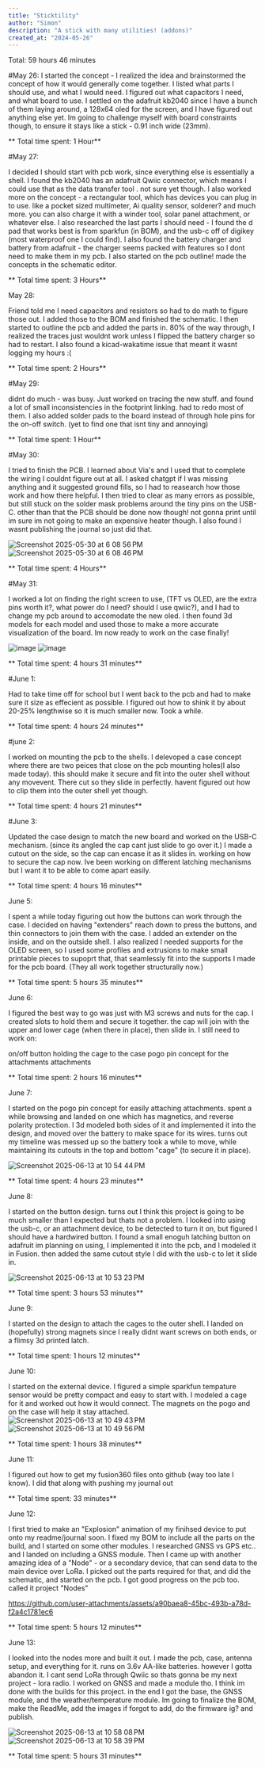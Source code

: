 ```yaml
---
title: "Sticktility"
author: "Simon"
description: "A stick with many utilities! (addons)"
created_at: "2024-05-26"
---
```

Total: 59 hours 46 minutes
 
#May 26: 
I started the concept - I realized the idea and brainstormed the concept of how it would generally come together. I listed what parts I should use, and what I would need. I figured out what capacitors I need, and what board to use. I settled on the adafruit kb2040 since I have a bunch of them laying around, a 128x64 oled for the screen, and I have figured out anything else yet. Im going to challenge myself with board constraints though, to ensure it stays like a stick - 0.91 inch wide (23mm). 


** Total time spent: 1 Hour**

#May 27: 

I decided I should start with pcb work, since everything else is essentially a shell. I found the kb2040 has an adafruit Qwiic connector, which means I could use that as the data transfer tool . not sure yet though. I also worked more on the concept - a rectangular tool, which has devices you can plug in to use. like a pocket sized multimeter, Ai quality sensor, solderer? and much more. you can also charge it with a winder tool, solar panel attachment, or whatever else. I also researched the last parts I should need - I found the d pad that works best is from sparkfun (in BOM), and the usb-c off of digikey (most waterproof one I could find). I also found the battery charger and battery from adafruit - the charger seems packed with features so I dont need to make them in my pcb. I also started on the pcb outline! made the concepts in the schematic editor.

** Total time spent: 3 Hours**

May 28:

Friend told me I need capacitors and resistors so had to do math to figure those out. I added those to the BOM and finished the schematic. I then started to outline the pcb and added the parts in. 80% of the way through, I realized the traces just wouldnt work unless I flipped the battery charger so had to restart. I also found a kicad-wakatime issue that meant it wasnt logging my hours :(

** Total time spent: 2 Hours**

#May 29: 

didnt do much - was busy. Just worked on tracing the new stuff. and found a lot of small inconsistencies in the footprint linking. had to redo most of them. I also added solder pads to the board instead of through hole pins for the on-off switch. (yet to find one that isnt tiny and annoying)

** Total time spent: 1 Hour**

#May 30: 

I tried to finish the PCB. I learned about Via's and I used that to complete the wiring I couldnt figure out at all. I asked chatgpt if I was missing anything and it suggested ground fills, so I had to reasearch how those work and how there helpful. I then tried to clear as many errors as possible, but still stuck on the solder mask problems around the tiny pins on the USB-C. other than that the PCB should be done now though! not gonna print until im sure im not going to make an expensive heater though. I also found I wasnt publishing the journal so just did that.

![Screenshot 2025-05-30 at 6 08 56 PM](https://github.com/user-attachments/assets/8d19ea9e-5798-4703-925f-01eef8e8dcec)
![Screenshot 2025-05-30 at 6 08 46 PM](https://github.com/user-attachments/assets/7641994d-bda6-48e2-b90f-3aa0c3e34070)


** Total time spent: 4 Hours**

#May 31: 

I worked a lot on finding the right screen to use, (TFT vs OLED, are the extra pins worth it?, what power do I need? should I use qwiic?), and I had to change my pcb around to accomodate the new oled. I then found 3d models for each model and used those to make a more accurate visualization of the board. Im now ready to work on the case finally!

![image](https://github.com/user-attachments/assets/3b66380e-714b-4adb-9922-42bd0eb6f7b9)
![image](https://github.com/user-attachments/assets/4cda4002-622f-441d-8c29-7a6ccb107d57)


** Total time spent: 4 hours 31 minutes**

#June 1:

Had to take time off for school but I went back to the pcb and had to make sure it size as effecient as possible. I figured out how to shink it by about 20-25% lengthwise so it is much smaller now. Took a while.

** Total time spent: 4 hours 24 minutes**

#june 2:

I worked on mounting the pcb to the shells. I delevoped a case concept where there are two peices that close on the pcb mounting holes(I also made today). this should make it secure and fit into the outer shell without any movevent. There cut so they slide in perfectly. havent figured out how to clip them into the outer shell yet though.

** Total time spent: 4 hours 21 minutes**

#June 3:

Updated the case design to match the new board and worked on the USB-C mechanism. (since its angled the cap cant just slide to go over it.) I made a cutout on the side, so the cap can encase it as it slides in. working on how to secure the cap now. Ive been working on different latching mechanisms but I want it to be able to come apart easily.

** Total time spent: 4 hours 16 minutes**



June 5:

I spent a while today figuring out how the buttons can work through the case. I decided on having "extenders" reach down to press the buttons, and thin connectors to join them with the case. I added an extender on the inside, and on the outside shell. I also realized I needed supports for the OLED screen, so I used some profiles and extrusions to make small printable pieces to supoprt that, that seamlessly fit into the supports I made for the pcb board. (They all work together structurally now.)

** Total time spent: 5 hours 35 minutes**

June 6:

I figured the best way to go was just with M3 screws and nuts for the cap. I created slots to hold them and secure it together. the cap will join with the upper and lower cage (when there in place), then slide in. I still need to work on:

on/off button
holding the cage to the case
pogo pin concept for the attachments
attachments

** Total time spent: 2 hours 16 minutes**

June 7:

I started on the pogo pin concept for easily attaching attachments. spent a while browsing and landed on one which has magnetics, and reverse polarity protection. I 3d modeled both sides of it and implemented it into the design, and moved over the battery to make space for its wires. turns out my timeline was messed up so the battery took a while to move, while maintaining its cutouts in the top and bottom "cage" (to secure it in place).

![Screenshot 2025-06-13 at 10 54 44 PM](https://github.com/user-attachments/assets/b4be699f-626b-4913-a979-424d33048b18)


** Total time spent: 4 hours 23 minutes**

June 8: 

I started on the button design. turns out I think this project is going to be much smaller than I expected but thats not a problem. I looked into using the usb-c, or an attachment device, to be detected to turn it on, but figured I should have a hardwired button. I found a small enoguh latching button on adafruit im planning on using, I implemented it into the pcb, and I modeled it in Fusion. then added the same cutout style I did with the usb-c to let it slide in.

![Screenshot 2025-06-13 at 10 53 23 PM](https://github.com/user-attachments/assets/606699b6-353a-4822-908e-7bf1e6fb2bf6)


** Total time spent: 3 hours 53 minutes**

June 9: 

I started on the design to attach the cages to the outer shell. I landed on (hopefully) strong magnets since I really didnt want screws on both ends, or a flimsy 3d printed latch.

** Total time spent: 1 hours 12 minutes**

June 10: 

I started on the external device. I figured a simple sparkfun tempature sensor would be pretty compact and easy to start with. I modeled a cage for it and worked out how it would connect. The magnets on the pogo and on the case will help it stay attached. 
![Screenshot 2025-06-13 at 10 49 43 PM](https://github.com/user-attachments/assets/dd9cbcec-98bf-4087-9d0f-118082a0d4d6)
![Screenshot 2025-06-13 at 10 49 56 PM](https://github.com/user-attachments/assets/df7f6a24-18ed-4674-98a4-9e3c9ee370a4)

** Total time spent: 1 hours 38 minutes**

June 11:

I figured out how to get my fusion360 files onto github (way too late I know). I did that along with pushing my journal out

** Total time spent:  33 minutes**

June 12:

I first tried to make an "Explosion" animation of my finihsed device to put onto my readme/journal soon. I fixed my BOM to include all the parts on the build, and I started on some other modules. I researched GNSS vs GPS etc.. and I landed on including a GNSS module. Then I came up with another amazing idea of a "Node" - or a secondary device, that can send data to the main device over LoRa. I picked out the parts required for that, and did the schematic, and started on the pcb. I got good progress on the pcb too. called it project "Nodes"

https://github.com/user-attachments/assets/a90baea8-45bc-493b-a78d-f2a4c1781ec6

** Total time spent: 5 hours 12 minutes**

June 13:

I looked into the nodes more and built it out. I made the pcb, case, antenna setup, and everything for it. runs on 3.6v AA-like batteries. however I gotta abandon it. I cant send LoRa through Qwiic so thats gonna be my next project - lora radio. I worked on GNSS and made a module tho. I think im done with the builds for this project. in the end I got the base, the GNSS module, and the weather/temperature module. Im going to finalize the BOM, make the ReadMe, add the images if forgot to add, do the firmware ig? and publish.

![Screenshot 2025-06-13 at 10 58 08 PM](https://github.com/user-attachments/assets/2d0ee5d7-1f7b-42c9-98e9-99bf43d84cba)
![Screenshot 2025-06-13 at 10 58 39 PM](https://github.com/user-attachments/assets/a2d229ae-eb48-47cd-bd0d-72f8092a9c83)


** Total time spent: 5 hours 31 minutes**
 


